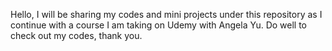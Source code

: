 Hello, I will be sharing my codes and mini projects under this repository as I continue with a course I am taking on Udemy with Angela Yu. 
Do well to check out my codes, thank you. 
